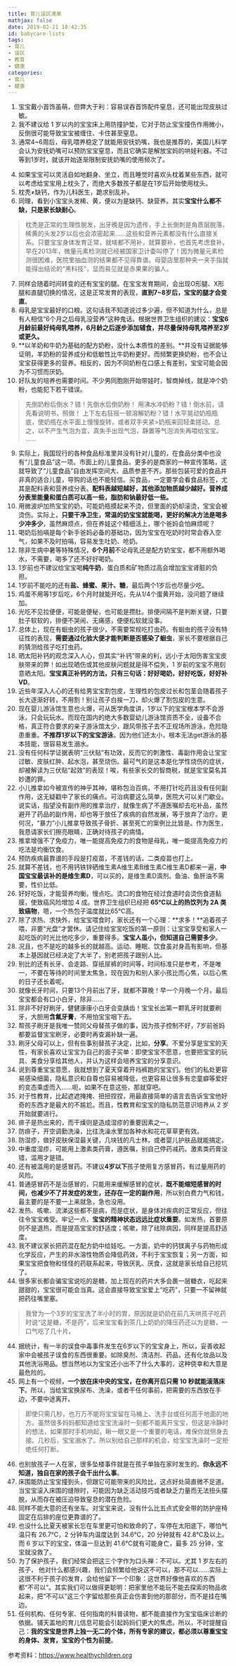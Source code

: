 ```yaml
---
title: 育儿误区清单
mathjax: false
date: 2019-02-21 18:42:35
id: babycare-lists
tags:
- 育儿
- 误区
- 教育
- 健康
categories:
- 育儿
- 健康
---
```


1. 宝宝戴小首饰虽萌，但弊大于利：容易误吞首饰配件窒息，还可能出现皮肤过敏。
2. 我不建议给 1 岁以内的宝宝床上用防撞护垫，它对于防止宝宝撞伤作用微小，反倒很可能导致宝宝被缠住、卡住甚至窒息。
3. 通常4~6周后，母乳喂养稳定了就能用安抚奶嘴，我也是推荐的，美国儿科学会认为安抚奶嘴可以预防宝宝窒息，而且它确实是解放宝妈的哄娃利器。不过等到1岁时，就该开始逐渐限制安抚奶嘴的使用频次了。
<!---more--->
4. 如果宝宝可以灵活自如地翻身、坐立，而且睡觉时喜欢头枕着某些东西，就可以考虑给宝宝用上枕头了，而绝大多数孩子都是在1岁后开始使用枕头。
5. 枕秃≠缺钙，作为儿科医生，跪求别乱补。
6. 同理，看到小宝宝头发稀、黄，便以为是缺钙、缺营养。其实**宝宝什么都不缺，只是家长缺耐心**。
> 枕秃是正常的生理性脱发，出牙晚是因为遗传，手上长倒刺是角质层脱落，稀黄的头发2岁以后也会浓密起来……这些和营养元素都没有什么直接关系。只要宝宝身体发育正常，就啥都不用补，就算要补，也首先考虑食补。
> 早在2013年，微量元素检测就已经被国家卫计委叫停了！因为微量元素检测很困难，医院里抽血测的结果都不见得靠谱。母婴店里那种夹一夹手指就能得出结论的“黑科技”，显而易见就是赤果果的骗人。
7. 同样会随着时间转变的还有宝宝的腿。在宝宝发育期间，会出现O形腿、X形腿和直腿切换的情况，这是正常发育的表现，**直到7~8岁后，宝宝的腿才会变直**。
8. 母乳是宝宝最好的口粮。这句话我不知道说过多少遍，但不知道为什么，总是有人相信“6个月之后母乳没营养”这种鬼话。根据世界卫生组织的建议：**宝宝6月龄前最好纯母乳喂养，6月龄之后逐步添加辅食，并尽量保持母乳喂养至2岁或更久。**
9. **以羊奶和牛奶为基础的配方奶粉，没什么本质性的差别。**并没有证据能够证明，羊奶粉的营养成分和低敏性比牛奶粉更好。而频繁更换奶粉，也不会让宝宝获得更多的营养。相反的，因为不同奶粉在口感上有差别，宝宝可能会因为不习惯而厌奶。
10. 好队友的培养也需要时间。不少男同胞刚开始带娃时，智商掉线，就是冲个奶粉，也能犯下若干错误。
>先倒奶粉后倒水？错！先倒水后倒奶粉！
>用沸水冲奶粉？错！倒水前，请先看说明书，照做！
>上下左右狂摇一顿溶解奶粉？错！水平晃动奶瓶瓶底，使奶瓶在水平面上慢慢旋转，或者双手夹紧>奶瓶来回轻柔搓动。总之，以不产生气泡为宜，真失手出现气泡，静置等气泡消失再喂给宝宝。
>……
9. 实际上，我国现行的各种食品标准里并没有针对儿童的，在食品分类中也没有“儿童食品”这一项。市面上的儿童食品，更多的是商家的一种宣传策略，这就导致了“儿童食品”自由发挥空间大、品质参差不齐。那些包装可爱的食品并非真的适合儿童，导购的话也不能轻信。买食品，一定要学会看食品标签，尤其是配料表和营养成分表。**配料表越短越好，其他添加物质越少越好。营养成分表里能量和蛋白质可以高一些，脂肪和钠最好低一些。**
10. 用微波炉加热宝宝的奶，可能奶瓶摸起来不烫，但里面的奶却滚烫，宝宝会被烫伤。实际上，**只要干净卫生，常温的奶宝宝就能喝，更好的解决方法是喝多少冲多少**，虽然麻烦点，但在养娃这个精细活上，哪个爸妈会怕麻烦呢？
11. 喝奶后拍嗝是每个新手爸妈必备的基础功，因为宝宝在吃奶时时常会吞入空气，如果不及时拍嗝，容易发生吐奶、呛奶。
12. 除非生病中暑等特殊情况，**6个月前**不论母乳还是配方奶宝宝，都不用额外喝水，不需要，喝多了还不好好喝奶。
13. 1岁前也不建议给宝宝喝**纯牛奶**，蛋白质和矿物质过高会增加宝宝肾脏的负担。
14. 1岁前不能吃的还有**盐、蜂蜜、果汁、糖**，最后两个1岁后也尽量少吃。
15. 鸡蛋不用等1岁后吃，6个月时就能开吃，先从1/4个蛋黄开始，没问题了继续加。
16. 光吃不见拉便便，可能是便秘，也可能是攒肚。排便间隔不是判断关键，只要肚子软软的，排便不哭闹、无痛感，便便松软就没事。
17. 总体上，现在有蛔虫的孩子很少，不需要常规吃打虫药。有蛔虫的孩子没有特征性的表现，**需要通过化验大便才能判断是否感染了蛔虫**，家长不要根据自己的猜测给孩子吃打虫药。
18. 晒太阳补钙的观念深入人心，但其实“补钙”带来的利，远小于太阳伤害宝宝皮肤带来的弊！如出现晒伤或其他皮肤问题就是得不偿失，1 岁前的宝宝不用刻意晒太阳。**宝宝真正补钙的方法，只有三句话：好好喝奶，好好吃饭，好好补VD**。
19. 近些年深入人心的还有给男宝宝割包皮，生理性的包皮过长和包茎会随着孩子长大逐渐好转，不用割！别让孩子白挨一刀，却火爆了割包皮的生意。
20. 现在婴儿游泳馆生意也火爆，可从医学角度讲，1岁以下的宝宝根本学不会游泳，只会玩玩水。而现在国内的绝大多数婴幼儿游泳馆资质不全，设备不合格，真正符合要求的亲子游泳馆太少，跟风带孩子去不正规场所游泳，危险隐患重重。**不推荐1岁以下的宝宝游泳**，因为他们还太小，根本无法get游泳的基本技能，很容易发生溺水。
21. 没有任何科学证据表明“三伏贴”有功效，反而它的刺激性、毒副作用会让宝宝过敏、皮肤红肿、起水泡，甚至烧伤。最可气的是这本是化学性烧伤的症状，却被解读为三伏贴“起效”的表现！唉，有些家长交的智商税，就是宝宝莫名其妙遭的罪。
22. 小儿推拿如今被宣传的神乎其神，堪称包治百病，不用打针吃药且没有任何副作用，这无疑戳中了家长的痛点。可治病要这么简单，医院大可以关门歇业。说实话，指望没有副作用的推拿治疗，就像生病了不遵医嘱却去吃补品，虽然避开了药品的副作用，却也等于放任了疾病的自然发展，等于放弃了治疗。更何况，“暴力”小儿推拿导致孩子骨折、甚至死亡的案例比比皆是。作为医生，我恳请家长们擦亮眼睛，正确对待孩子的病情。
23. 推拿增强不了免疫力，唯一能提高免疫力的食物是母乳，唯一能提高免疫力的吃法是均衡饮食。
24. 预防疾病最靠谱的手段是打疫苗，不差钱的话，二类疫苗也打上。
25. 就算不差钱，也不用钙铁锌硒维生素A维生素B维生素C维生素D都来一遍，**中国宝宝最该补的是维生素D**，可以买的，是维生素D滴剂。鱼油、鱼肝油不需要，性价比低。
26. 好好吃饭，才能营养均衡。慢点吃。烫口的食物在经过食道时会烫伤食道黏膜，使致癌风险增加 4 成。世界卫生组织已经把 **65℃以上的热饮列为 2A 类致癌物**，嗯，一个热包子温度就比65℃高。
27. 除了求热、求快外，给宝宝喂食时，家长还有一个心理：**求多！**追着孩子喂，非要“光盘”才罢休。请记住给宝宝吃饭的第一原则：让宝宝享受和家人一起吃饭的时光比他吃多少，重要得多。**宝宝人虽小，但知道自己需要多少**。
28. 况且，也不是吃的越多长的就越高。运动、睡眠、饮食虽对身高有影响，但基本上基因就已经决定了大半了，别老把孩子跟别人比。
29. 别比的还有长牙、会走路、穿纸尿裤的时间等，时间标准只是参考，不是唯一，不要在等待的时间里太焦急，现在因为和别人家小孩比而心焦，以后心焦的日子还长着呢。
30. 就像长牙时间，只要13个月前出了牙，就都不算晚！早一个月晚一个月，最后宝宝都会有口小白牙，除非……
31. 除非不好好刷牙，健健康康小白牙会变龋齿！宝宝长出第一颗乳牙时就要刷牙，大胆用**含氟牙膏**，不用怕宝宝咽下去。
32. 帮孩子刷牙是我唯一赞同父母替孩子做的事，因为孩子控制不好，7岁前爸妈都要监督宝宝刷牙，必要时再查漏补缺一遍。
33. 刷牙父母可以上，但有些事别替孩子决定，比如，**分享**。不爱分享是宝宝的天性，有家长喜欢让宝宝为自己的面子买单：即使宝宝不愿意，也要把宝宝的玩具、美食分享给其他人，并认为这样会培养宝宝的分享意识。
34. 说到尊重宝宝意愿，我就想到了夏天穿着开裆裤跑的宝宝们。他们的私处更容易感染细菌，隐私意识和自尊也容易被降低，也更容易让很多有恋童癖等爱好的变态乘虚而入……呃，如果不在意这些，那就穿吧。
35. 对于性教育，比起遮遮掩掩、扭扭捏捏，用最直接简单的语言去告诉宝宝他好奇的东西才是最大的不尴尬。而且，性教育和宝宝的隐私防范意识培养从 2 岁开始就要进行。
36. 痱子是热出来的，而干燥则是造成湿疹的重要因素之一。
37. 防痱子，开空调勤洗澡，比往洗澡水里加各种水和花花草草更有效。
38. 防湿疹，做好皮肤保湿最关键，几块钱的凡士林，或者婴儿护肤品就能搞定。
39. 中重度湿疹，可能用上激素类药膏，遵医嘱，别自己停药减药。激素类药膏没错，滥用才是错。
40. 还有被滥用的是感冒药。不建议**4岁以下**孩子使用复方感冒药，有过量用药的风险。
41. 普通感冒药不是治感冒的，只能用来缓解感冒的症状，**既不能缩短感冒的时间，也减少不了并发症的发生，还存在一定的副作用**，所以别白费力气和钱，最主要的是不要一上来就急，急也没用。
42. 发热、咳嗽、流涕这些都不是病，而是症状，是身体对疾病的正常反应，但往往令宝宝难受。牢记一点，**宝宝的精神状态远远比症状重要**。如发热，首要原则不是退热，而是提高宝宝的舒适度；咳嗽，除了祛除病因，同样是提高舒适度。
43. 我不建议家长把药混在配方奶中给娃吃。一方面，奶中的钙镁离子与药物形成化学反应，产生的非水溶性物质会降低药效，不利于宝宝恢复；另一方面，如果宝宝把食物和怪怪的药联系起来，导致厌乳、厌食，这就是家长给自己挖坑了。
44. 很多家长都会骗宝宝说吃的是糖，加上现在的药片大多会裹一层糖衣，吃起来甜甜的，宝宝很可能会当真。这会直接导致宝宝爱上“吃药”，只要一不留神就把药往嘴里塞。
> 我曾为一个3岁的宝宝洗了半小时的胃，原因就是奶奶在前几天哄孩子吃药时说“这是糖，不是药”，后来宝宝看到茶几上奶奶的降压药还以为是糖，一口气吃了几十片。
44. 据统计，有一半的误食中毒事件发生在6岁以下的宝宝身上，所以，妥善收起家中会被孩子误食的东西很重要。如除臭剂、清洁剂、药品，还有化妆品以及其他洗浴用品。想当然地以为宝宝还小出不了什么大事的，这种侥幸和大意是最危险的。
45. 网上有一个视频，**一个放在床中央的宝宝，在你离开后只需 10 秒就能滚落床下**。所以，当给宝宝换尿布、洗澡，或者干任何事前，把需要的东西放在手边，不要中途离开。
> 即使只需几秒，也万万不能将宝宝留在马桶上、洗手台或任何高于地面的地方。虽然很多妈妈都知道给宝宝洗澡时一刻都不能离开宝宝，但这是冷静时的想法，如果那时手机响起，瞅一眼又是一个重要的电话，难保你就侧身去接。几秒后，宝宝溺水了。所以别给自己那样的机会，给宝宝洗澡时一定拒绝任何打断。
46. 也别放孩子一人在家，很多坠楼事件就是在孩子单独在家时发生的。**你永远不知道，独自在家的孩子会干出什么事**。
47. 床围能防止宝宝撞到头，但跟它可能带来的风险比，这点好处简直微不足道。当宝宝滚入床围的缝隙时，可能因为缺乏活动技巧或者缺乏力量而无法扭头摆脱，从而存在被压迫导致窒息的潜在危险。
48. 同样不能大意的还有坐车。对宝宝来说，没有什么比五点式安全带的防护座椅固定在后排的座位更靠谱的了。
49. 也没什么比夏天被家长忘在车里更可怕和致命的了，车停在太阳底下，哪怕气温只有 26.7℃，2 分钟车内温度达到 34.6℃，20 分钟就有 42.8℃及以上。而 6 岁以下的宝宝，体温一旦达到 41.6℃就有可能身亡，最多 25 分钟，宝宝就没救了。
50. 为了保护孩子，我们经常会把这三个字作为口头禅：不可以。尤其 1 岁左右的孩子， 他对什么都感兴趣，我们会频繁给他说这不可以，那不可以……实际上这很不利于孩子的发育，会给他留下一个印象：这世界好像他喜欢的东西都“不可以”。其实我们可以做得更聪明：把家里他不能玩不能去探索的物品收起来，把“不可以”这三个字留给那些真正会伤害到他的那部分，而不是挂在嘴边。
51. 任何机构、任何专家、任何指南的科普读物，都不能直接作为宝宝临床诊断的依据。铺天盖地的育儿信息可能会引起妈妈们更大的焦虑。所以，不时提醒自己：**我的宝宝是世界上独一无二的个体，所有专家的建议，都必须以尊重宝宝的身体、发育，宝宝的个性为前提**。


参考资料：https://www.healthychildren.org